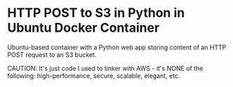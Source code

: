 # HTTP POST to S3 in Python in Ubuntu Docker Container

Ubuntu-based container with a Python web app storing content of an HTTP POST
request to an S3 bucket.

CAUTION: It's just code I used to tinker with AWS - it's NONE of the following:
high-performance, secure, scalable, elegant, etc.
